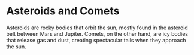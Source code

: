 # Asteroids and Comets

Asteroids are rocky bodies that orbit the sun, mostly found in the asteroid belt between Mars and Jupiter. Comets, on the other hand, are icy bodies that release gas and dust, creating spectacular tails when they approach the sun.
